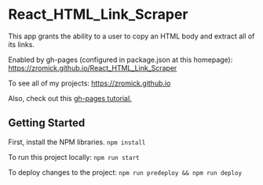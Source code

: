 # React_HTML_Link_Scraper
This app grants the ability to a user to copy an HTML body and extract all of its links.

Enabled by gh-pages (configured in package.json at this homepage): https://zromick.github.io/React_HTML_Link_Scraper

To see all of my projects: https://zromick.github.io

Also, check out this [gh-pages tutorial.](https://www.youtube.com/watch?v=Q9n2mLqXFpU&t=2m2s)

## Getting Started
First, install the NPM libraries.
  `npm install`

To run this project locally:
  `npm run start`

To deploy changes to the project:
  `npm run predeploy && npm run deploy`
